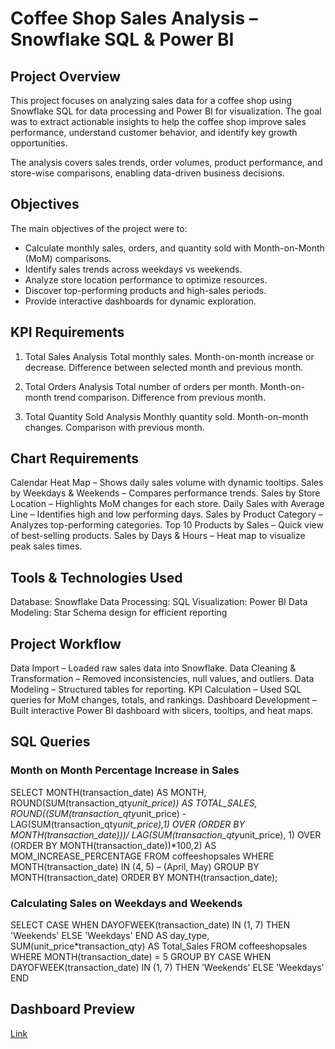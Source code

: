 # Coffee Shop Sales Analysis – Snowflake SQL & Power BI
## Project Overview

This project focuses on analyzing sales data for a coffee shop using Snowflake SQL for data processing and Power BI for visualization.
The goal was to extract actionable insights to help the coffee shop improve sales performance, understand customer behavior, and identify key growth opportunities.

The analysis covers sales trends, order volumes, product performance, and store-wise comparisons, enabling data-driven business decisions.

## Objectives

The main objectives of the project were to:
- Calculate monthly sales, orders, and quantity sold with Month-on-Month (MoM) comparisons.
- Identify sales trends across weekdays vs weekends.
- Analyze store location performance to optimize resources.
- Discover top-performing products and high-sales periods.
- Provide interactive dashboards for dynamic exploration.

## KPI Requirements
1. Total Sales Analysis
Total monthly sales.
Month-on-month increase or decrease.
Difference between selected month and previous month.

2. Total Orders Analysis
Total number of orders per month.
Month-on-month trend comparison.
Difference from previous month.

3. Total Quantity Sold Analysis
Monthly quantity sold.
Month-on-month changes.
Comparison with previous month.

## Chart Requirements
Calendar Heat Map – Shows daily sales volume with dynamic tooltips.
Sales by Weekdays & Weekends – Compares performance trends.
Sales by Store Location – Highlights MoM changes for each store.
Daily Sales with Average Line – Identifies high and low performing days.
Sales by Product Category – Analyzes top-performing categories.
Top 10 Products by Sales – Quick view of best-selling products.
Sales by Days & Hours – Heat map to visualize peak sales times.

## Tools & Technologies Used
Database: Snowflake
Data Processing: SQL
Visualization: Power BI
Data Modeling: Star Schema design for efficient reporting

## Project Workflow
Data Import – Loaded raw sales data into Snowflake.
Data Cleaning & Transformation – Removed inconsistencies, null values, and outliers.
Data Modeling – Structured tables for reporting.
KPI Calculation – Used SQL queries for MoM changes, totals, and rankings.
Dashboard Development – Built interactive Power BI dashboard with slicers, tooltips, and heat maps.


## SQL Queries
### Month on Month Percentage Increase in Sales
SELECT 
    MONTH(transaction_date) AS MONTH,
    ROUND(SUM(transaction_qty*unit_price)) AS TOTAL_SALES,
    ROUND((SUM(transaction_qty*unit_price) - LAG(SUM(transaction_qty*unit_price),1) OVER (ORDER BY MONTH(transaction_date)))/
    LAG(SUM(transaction_qty*unit_price), 1) OVER (ORDER BY MONTH(transaction_date))*100,2) AS MOM_INCREASE_PERCENTAGE
FROM 
    coffeeshopsales
WHERE 
    MONTH(transaction_date) IN (4, 5) – (April, May)
GROUP BY
    MONTH(transaction_date)
ORDER BY
    MONTH(transaction_date);

### Calculating Sales on Weekdays and Weekends
SELECT
    CASE WHEN DAYOFWEEK(transaction_date) IN (1, 7) THEN 'Weekends'
    ELSE 'Weekdays'
    END AS day_type,
    SUM(unit_price*transaction_qty) AS Total_Sales
FROM 
    coffeeshopsales
WHERE 
    MONTH(transaction_date) = 5
GROUP BY
    CASE WHEN DAYOFWEEK(transaction_date) IN (1, 7) THEN 'Weekends'
    ELSE 'Weekdays'
    END

## Dashboard Preview
[Link](https://app.powerbi.com/links/kDShy6xa4E?ctid=695626df-d117-4278-b37d-1252e4fd8b07&pbi_source=linkShare)


